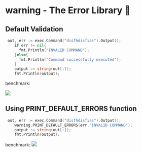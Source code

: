 # warning - The Error Library :bug:

## Default Validation

```go
 out, err := exec.Command("disfhdisfias").Output();
    if err != nil{
      fmt.Println("INVALID COMMAND");
    }else{
      fmt.Println("Command successfully executed");
    }
	output := string(out[:]);
	fmt.Println(output);
```

benchmark:

<img src="https://github.com/theGOURL/warning/blob/main/images/BASIC_ERROR.png?raw=true" />

## Using PRINT_DEFAULT_ERRORS function

```go
 out, err := exec.Command("disfhdisfias").Output();
    warning.PRINT_DEFAULT_ERRORS(err,"INVALID COMMAND");
	output := string(out[:]);
	fmt.Println(output);
```
benchmark:
<img src="https://github.com/theGOURL/warning/blob/main/images/PRINT_DEFAULT_ERRORS.png?raw=true" />
